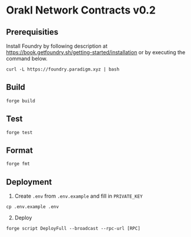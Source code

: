 # Orakl Network Contracts v0.2

## Prerequisities

Install Foundry by following description at https://book.getfoundry.sh/getting-started/installation or by executing the command below.

```shell
curl -L https://foundry.paradigm.xyz | bash
```

## Build

```shell
forge build
```

## Test

```shell
forge test
```

## Format

```shell
forge fmt
```

## Deployment

1. Create `.env` from `.env.example` and fill in `PRIVATE_KEY`

```
cp .env.example .env
```

2. Deploy

```shell
forge script DeployFull --broadcast --rpc-url [RPC]
```
